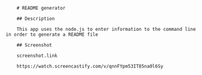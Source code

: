 
        # README generator

        ## Description

        This app uses the node.js to enter information to the command line in order to generate a README file

        ## Screenshot

        screenshot.link

        https://watch.screencastify.com/v/qnnFYpm53IT85na0l6Sy
